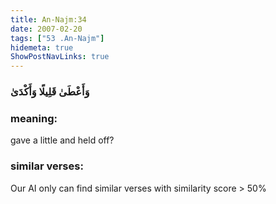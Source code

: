 ```yaml
---
title: An-Najm:34
date: 2007-02-20
tags: ["53 .An-Najm"]
hidemeta: true 
ShowPostNavLinks: true 
---
```

### وَأَعْطَىٰ قَلِيلًا وَأَكْدَىٰ
### meaning: 
gave a little and held off?
### similar verses: 

Our AI only can find similar verses with similarity score > 50% 




